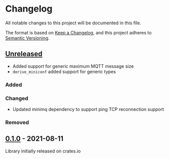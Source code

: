# Changelog
All notable changes to this project will be documented in this file.

The format is based on [Keep a Changelog](https://keepachangelog.com/en/1.0.0/),
and this project adheres to [Semantic Versioning](https://semver.org/spec/v2.0.0.html).

## [Unreleased]
* Added support for generic maximum MQTT message size
* `derive_miniconf` added support for generic types

### Added

### Changed
* Updated minimq dependency to support ping TCP reconnection support

### Removed

## [0.1.0] - 2021-08-11

Library initially released on crates.io

[Unreleased]: https://github.com/quartiq/miniconf/compare/v0.1.0...HEAD
[0.1.0]: https://github.com/quartiq/miniconf/releases/tag/v0.1.0
